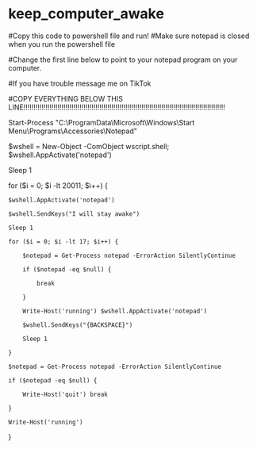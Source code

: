 # keep_computer_awake

#Copy this code to powershell file and run!
#Make sure notepad is closed when you run the powershell file

#Change the first line below to point to your notepad program on your computer. 

#If you have trouble message me on TikTok

#COPY EVERYTHING BELOW THIS LINE!!!!!!!!!!!!!!!!!!!!!!!!!!!!!!!!!!!!!!!!!!!!!!!!!!!!!!!!!!!!!!!!!!!!!!!!!!!!!!!!!!!!!!!!!!!!!!!!!!!!!

Start-Process "C:\ProgramData\Microsoft\Windows\Start Menu\Programs\Accessories\Notepad"

$wshell = New-Object -ComObject wscript.shell; $wshell.AppActivate('notepad')

Sleep 1

for ($i = 0; $i -lt 20011; $i++) { 

    $wshell.AppActivate('notepad') 

    $wshell.SendKeys("I will stay awake") 

    Sleep 1 

    for ($i = 0; $i -lt 17; $i++) { 

        $notepad = Get-Process notepad -ErrorAction SilentlyContinue 

        if ($notepad -eq $null) { 

            break 

        } 

        Write-Host('running') $wshell.AppActivate('notepad') 

        $wshell.SendKeys("{BACKSPACE}") 

        Sleep 1 

    } 

    $notepad = Get-Process notepad -ErrorAction SilentlyContinue 

    if ($notepad -eq $null) { 

        Write-Host('quit') break 

    } 

    Write-Host('running') 

}
